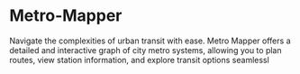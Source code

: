 # Metro-Mapper
Navigate the complexities of urban transit with ease. Metro Mapper offers a detailed and interactive graph of city metro systems, allowing you to plan routes, view station information, and explore transit options seamlessl
